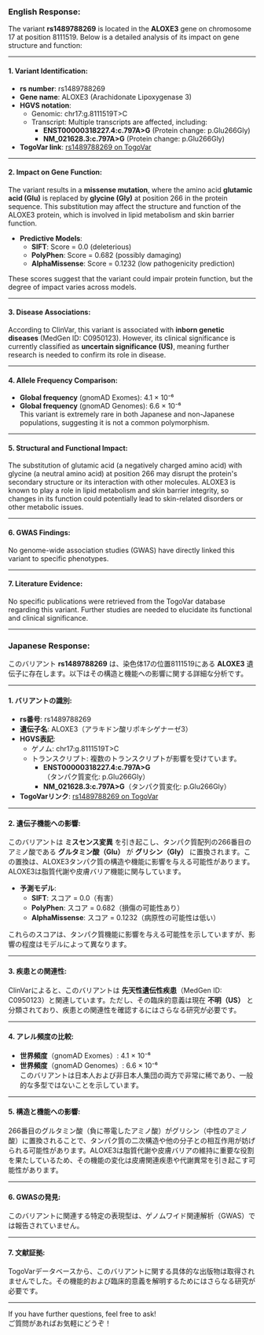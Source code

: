 ### English Response:

The variant **rs1489788269** is located in the **ALOXE3** gene on chromosome 17 at position 8111519. Below is a detailed analysis of its impact on gene structure and function:

---

#### 1. **Variant Identification**:
- **rs number**: rs1489788269  
- **Gene name**: ALOXE3 (Arachidonate Lipoxygenase 3)  
- **HGVS notation**:  
  - Genomic: chr17:g.8111519T>C  
  - Transcript: Multiple transcripts are affected, including:
    - **ENST00000318227.4:c.797A>G** (Protein change: p.Glu266Gly)
    - **NM_021628.3:c.797A>G** (Protein change: p.Glu266Gly)  
- **TogoVar link**: [rs1489788269 on TogoVar](https://togovar.org/variant/17-8111519-T-C)

---

#### 2. **Impact on Gene Function**:
The variant results in a **missense mutation**, where the amino acid **glutamic acid (Glu)** is replaced by **glycine (Gly)** at position 266 in the protein sequence. This substitution may affect the structure and function of the ALOXE3 protein, which is involved in lipid metabolism and skin barrier function.

- **Predictive Models**:
  - **SIFT**: Score = 0.0 (deleterious)  
  - **PolyPhen**: Score = 0.682 (possibly damaging)  
  - **AlphaMissense**: Score = 0.1232 (low pathogenicity prediction)  

These scores suggest that the variant could impair protein function, but the degree of impact varies across models.

---

#### 3. **Disease Associations**:
According to ClinVar, this variant is associated with **inborn genetic diseases** (MedGen ID: C0950123). However, its clinical significance is currently classified as **uncertain significance (US)**, meaning further research is needed to confirm its role in disease.

---

#### 4. **Allele Frequency Comparison**:
- **Global frequency** (gnomAD Exomes): 4.1 × 10⁻⁶  
- **Global frequency** (gnomAD Genomes): 6.6 × 10⁻⁶  
This variant is extremely rare in both Japanese and non-Japanese populations, suggesting it is not a common polymorphism.

---

#### 5. **Structural and Functional Impact**:
The substitution of glutamic acid (a negatively charged amino acid) with glycine (a neutral amino acid) at position 266 may disrupt the protein's secondary structure or its interaction with other molecules. ALOXE3 is known to play a role in lipid metabolism and skin barrier integrity, so changes in its function could potentially lead to skin-related disorders or other metabolic issues.

---

#### 6. **GWAS Findings**:
No genome-wide association studies (GWAS) have directly linked this variant to specific phenotypes.

---

#### 7. **Literature Evidence**:
No specific publications were retrieved from the TogoVar database regarding this variant. Further studies are needed to elucidate its functional and clinical significance.

---

### Japanese Response:

このバリアント **rs1489788269** は、染色体17の位置8111519にある **ALOXE3** 遺伝子に存在します。以下はその構造と機能への影響に関する詳細な分析です。

---

#### 1. **バリアントの識別**:
- **rs番号**: rs1489788269  
- **遺伝子名**: ALOXE3（アラキドン酸リポキシゲナーゼ3）  
- **HGVS表記**:  
  - ゲノム: chr17:g.8111519T>C  
  - トランスクリプト: 複数のトランスクリプトが影響を受けています。
    - **ENST00000318227.4:c.797A>G**（タンパク質変化: p.Glu266Gly）
    - **NM_021628.3:c.797A>G**（タンパク質変化: p.Glu266Gly）  
- **TogoVarリンク**: [rs1489788269 on TogoVar](https://togovar.org/variant/17-8111519-T-C)

---

#### 2. **遺伝子機能への影響**:
このバリアントは **ミスセンス変異** を引き起こし、タンパク質配列の266番目のアミノ酸である **グルタミン酸（Glu）** が **グリシン（Gly）** に置換されます。この置換は、ALOXE3タンパク質の構造や機能に影響を与える可能性があります。ALOXE3は脂質代謝や皮膚バリア機能に関与しています。

- **予測モデル**:
  - **SIFT**: スコア = 0.0（有害）  
  - **PolyPhen**: スコア = 0.682（損傷の可能性あり）  
  - **AlphaMissense**: スコア = 0.1232（病原性の可能性は低い）  

これらのスコアは、タンパク質機能に影響を与える可能性を示していますが、影響の程度はモデルによって異なります。

---

#### 3. **疾患との関連性**:
ClinVarによると、このバリアントは **先天性遺伝性疾患**（MedGen ID: C0950123）と関連しています。ただし、その臨床的意義は現在 **不明（US）** と分類されており、疾患との関連性を確認するにはさらなる研究が必要です。

---

#### 4. **アレル頻度の比較**:
- **世界頻度**（gnomAD Exomes）: 4.1 × 10⁻⁶  
- **世界頻度**（gnomAD Genomes）: 6.6 × 10⁻⁶  
このバリアントは日本人および非日本人集団の両方で非常に稀であり、一般的な多型ではないことを示しています。

---

#### 5. **構造と機能への影響**:
266番目のグルタミン酸（負に帯電したアミノ酸）がグリシン（中性のアミノ酸）に置換されることで、タンパク質の二次構造や他の分子との相互作用が妨げられる可能性があります。ALOXE3は脂質代謝や皮膚バリアの維持に重要な役割を果たしているため、その機能の変化は皮膚関連疾患や代謝異常を引き起こす可能性があります。

---

#### 6. **GWASの発見**:
このバリアントに関連する特定の表現型は、ゲノムワイド関連解析（GWAS）では報告されていません。

---

#### 7. **文献証拠**:
TogoVarデータベースから、このバリアントに関する具体的な出版物は取得されませんでした。その機能的および臨床的意義を解明するためにはさらなる研究が必要です。

--- 

If you have further questions, feel free to ask!  
ご質問があればお気軽にどうぞ！